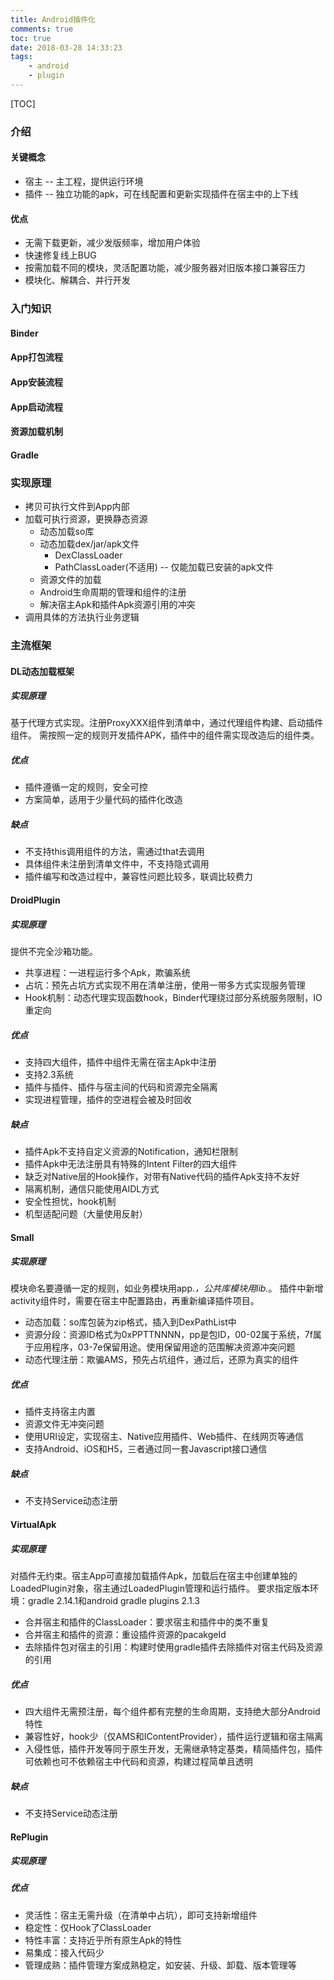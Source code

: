 ```yaml
---
title: Android插件化
comments: true
toc: true
date: 2018-03-28 14:33:23
tags:
	- android
	- plugin
---
```


[TOC]

<!-- more -->

### 介绍

#### 关键概念

* 宿主 -- 主工程，提供运行环境
* 插件 -- 独立功能的apk，可在线配置和更新实现插件在宿主中的上下线

#### 优点

* 无需下载更新，减少发版频率，增加用户体验
* 快速修复线上BUG
* 按需加载不同的模块，灵活配置功能，减少服务器对旧版本接口兼容压力
* 模块化、解耦合、并行开发

### 入门知识

#### Binder

#### App打包流程

#### App安装流程

#### App启动流程

#### 资源加载机制

#### Gradle

### 实现原理

* 拷贝可执行文件到App内部
* 加载可执行资源，更换静态资源
	* 动态加载so库
	* 动态加载dex/jar/apk文件
		* DexClassLoader
		* PathClassLoader(不适用) -- 仅能加载已安装的apk文件
	* 资源文件的加载
	* Android生命周期的管理和组件的注册
	* 解决宿主Apk和插件Apk资源引用的冲突
* 调用具体的方法执行业务逻辑

### 主流框架

#### DL动态加载框架

##### 实现原理
基于代理方式实现。注册ProxyXXX组件到清单中，通过代理组件构建、启动插件组件。
需按照一定的规则开发插件APK，插件中的组件需实现改造后的组件类。

##### 优点

* 插件遵循一定的规则，安全可控
* 方案简单，适用于少量代码的插件化改造

##### 缺点

* 不支持this调用组件的方法，需通过that去调用
* 具体组件未注册到清单文件中，不支持隐式调用
* 插件编写和改造过程中，兼容性问题比较多，联调比较费力

#### DroidPlugin

##### 实现原理
提供不完全沙箱功能。

* 共享进程：一进程运行多个Apk，欺骗系统
* 占坑：预先占坑方式实现不用在清单注册，使用一带多方式实现服务管理
* Hook机制：动态代理实现函数hook，Binder代理绕过部分系统服务限制，IO重定向

##### 优点

* 支持四大组件，插件中组件无需在宿主Apk中注册
* 支持2.3系统
* 插件与插件、插件与宿主间的代码和资源完全隔离
* 实现进程管理，插件的空进程会被及时回收

##### 缺点

* 插件Apk不支持自定义资源的Notification，通知栏限制
* 插件Apk中无法注册具有特殊的Intent Filter的四大组件
* 缺乏对Native层的Hook操作，对带有Native代码的插件Apk支持不友好
* 隔离机制，通信只能使用AIDL方式
* 安全性担忧，hook机制
* 机型适配问题（大量使用反射）

#### Small

##### 实现原理
模块命名要遵循一定的规则，如业务模块用app.*，公共库模块用lib.*。
插件中新增activity组件时，需要在宿主中配置路由，再重新编译插件项目。

* 动态加载：so库包装为zip格式，插入到DexPathList中
* 资源分段：资源ID格式为0xPPTTNNNN，pp是包ID，00-02属于系统，7f属于应用程序，03-7e保留用途。使用保留用途的范围解决资源冲突问题
* 动态代理注册：欺骗AMS，预先占坑组件，通过后，还原为真实的组件

##### 优点

* 插件支持宿主内置
* 资源文件无冲突问题
* 使用URI设定，实现宿主、Native应用插件、Web插件、在线网页等通信
* 支持Android、iOS和H5，三者通过同一套Javascript接口通信

##### 缺点

* 不支持Service动态注册

#### VirtualApk

##### 实现原理
对插件无约束。宿主App可直接加载插件Apk，加载后在宿主中创建单独的LoadedPlugin对象，宿主通过LoadedPlugin管理和运行插件。
要求指定版本环境：gradle 2.14.1和android gradle plugins 2.1.3

* 合并宿主和插件的ClassLoader：要求宿主和插件中的类不重复
* 合并宿主和插件的资源：重设插件资源的pacakgeId
* 去除插件包对宿主的引用：构建时使用gradle插件去除插件对宿主代码及资源的引用

##### 优点

* 四大组件无需预注册，每个组件都有完整的生命周期，支持绝大部分Android特性
* 兼容性好，hook少（仅AMS和IContentProvider），插件运行逻辑和宿主隔离
* 入侵性低，插件开发等同于原生开发，无需继承特定基类，精简插件包，插件可依赖也可不依赖宿主中代码和资源，构建过程简单且透明

##### 缺点

* 不支持Service动态注册

#### RePlugin

##### 实现原理


##### 优点

* 灵活性：宿主无需升级（在清单中占坑），即可支持新增组件
* 稳定性：仅Hook了ClassLoader
* 特性丰富：支持近乎所有原生Apk的特性
* 易集成：接入代码少
* 管理成熟：插件管理方案成熟稳定，如安装、升级、卸载、版本管理等